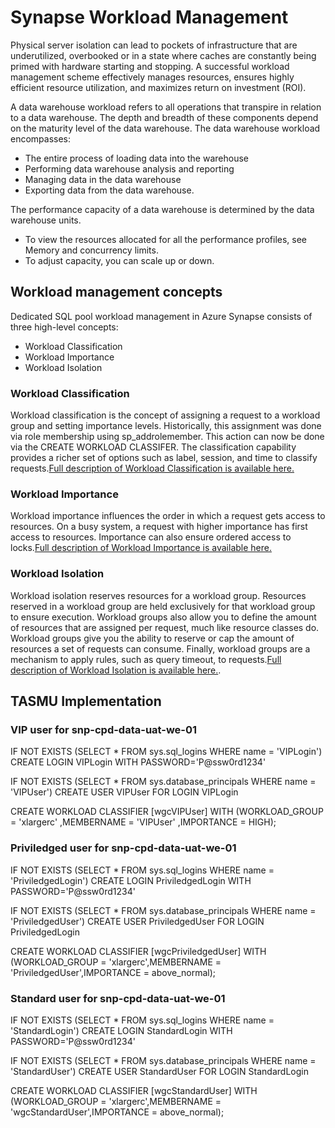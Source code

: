 # Synapse Workload Management

Physical server isolation can lead to pockets of infrastructure that are underutilized, overbooked or in a state where caches are constantly being primed with hardware starting and stopping. A successful workload management scheme effectively manages resources, ensures highly efficient resource utilization, and maximizes return on investment (ROI).

A data warehouse workload refers to all operations that transpire in relation to a data warehouse. The depth and breadth of these components depend on the maturity level of the data warehouse. The data warehouse workload encompasses:

- The entire process of loading data into the warehouse
- Performing data warehouse analysis and reporting
- Managing data in the data warehouse
-  Exporting data from the data warehouse.


The performance capacity of a data warehouse is determined by the data warehouse units.

- To view the resources allocated for all the performance profiles, see Memory and concurrency limits.
- To adjust capacity, you can scale up or down.

## Workload management concepts
Dedicated SQL pool workload management in Azure Synapse consists of three high-level concepts:
- Workload Classification
- Workload Importance
- Workload Isolation

### Workload Classification
Workload classification is the concept of assigning a request to a workload group and setting importance levels. Historically, this assignment was done via role membership using sp_addrolemember. This action can now be done via the CREATE WORKLOAD CLASSIFER. The classification capability provides a richer set of options such as label, session, and time to classify requests.[Full description of Workload Classification is available here.](https://docs.microsoft.com/en-us/azure/synapse-analytics/sql-data-warehouse/sql-data-warehouse-workload-classification)

### Workload Importance
Workload importance influences the order in which a request gets access to resources. On a busy system, a request with higher importance has first access to resources. Importance can also ensure ordered access to locks.[Full description of Workload Importance is available here.](https://docs.microsoft.com/en-us/azure/synapse-analytics/sql-data-warehouse/sql-data-warehouse-workload-isolation)

### Workload Isolation
Workload isolation reserves resources for a workload group. Resources reserved in a workload group are held exclusively for that workload group to ensure execution. Workload groups also allow you to define the amount of resources that are assigned per request, much like resource classes do. Workload groups give you the ability to reserve or cap the amount of resources a set of requests can consume. Finally, workload groups are a mechanism to apply rules, such as query timeout, to requests.[Full description of Workload Isolation is available here.](https://docs.microsoft.com/en-us/azure/synapse-analytics/sql-data-warehouse/sql-data-warehouse-workload-importance).

## TASMU Implementation
### VIP user for snp-cpd-data-uat-we-01


IF NOT EXISTS (SELECT * FROM sys.sql_logins WHERE name = 'VIPLogin')
CREATE LOGIN VIPLogin WITH PASSWORD='P@ssw0rd1234'

IF NOT EXISTS (SELECT * FROM sys.database_principals WHERE name = 'VIPUser')
CREATE USER VIPUser FOR LOGIN VIPLogin

CREATE WORKLOAD CLASSIFIER [wgcVIPUser]
WITH (WORKLOAD_GROUP = 'xlargerc'
      ,MEMBERNAME = 'VIPUser'
      ,IMPORTANCE = HIGH);

### Priviledged user for snp-cpd-data-uat-we-01

IF NOT EXISTS (SELECT * FROM sys.sql_logins WHERE name = 'PriviledgedLogin')
CREATE LOGIN PriviledgedLogin WITH PASSWORD='P@ssw0rd1234'

IF NOT EXISTS (SELECT * FROM sys.database_principals WHERE name = 'PriviledgedUser')
CREATE USER PriviledgedUser FOR LOGIN PriviledgedLogin

CREATE WORKLOAD CLASSIFIER [wgcPriviledgedUser]
WITH (WORKLOAD_GROUP = 'xlargerc',MEMBERNAME = 'PriviledgedUser',IMPORTANCE = above_normal);


### Standard user for snp-cpd-data-uat-we-01

IF NOT EXISTS (SELECT * FROM sys.sql_logins WHERE name = 'StandardLogin')
CREATE LOGIN StandardLogin WITH PASSWORD='P@ssw0rd1234'

IF NOT EXISTS (SELECT * FROM sys.database_principals WHERE name = 'StandardUser')
CREATE USER StandardUser FOR LOGIN StandardLogin

CREATE WORKLOAD CLASSIFIER [wgcStandardUser]
WITH (WORKLOAD_GROUP = 'xlargerc',MEMBERNAME = 'wgcStandardUser',IMPORTANCE = above_normal);
